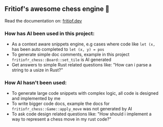 ## Fritiof's awesome chess engine 🤩

Read the documentation on: [fritiof.dev](http://fritiof.dev/doc/fritiofr_chess/index.html)

### How has AI been used in this project:

- As a context aware snippets engine, e.g cases where code like `let (x, ` has been auto completed to `let (x, y) = pos`
- To generate simple doc comments, example in this project `fritiofr_chess::Board::set_tile` is AI generated
- Get answers to simple Rust related questions like: "How can i parse a string to a usize in Rust?"

### How AI hasn't been used:

- To generate large code snippets with complex logic, all code is designed and implemented by me
- To write bigger code docs, example the docs for `fritiofr_chess::Game::apply_move` was not generated by AI
- To ask code design related questions like: "How should i implement a way to represent a chess move in my rust code?"
